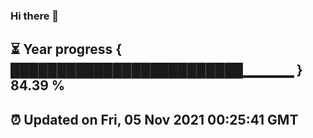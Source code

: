 ### Hi there 👋
⏳ Year progress { █████████████████████████▁▁▁▁▁ } 84.39 %
---
⏰ Updated on Fri, 05 Nov 2021 00:25:41 GMT
---
